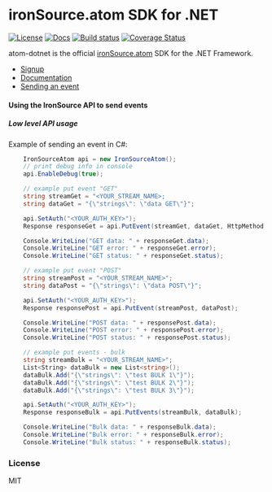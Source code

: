 # ironSource.atom SDK for .NET

[![License][license-image]][license-url]
[![Docs][docs-image]][docs-url]
[![Build status][travis-image]][travis-url]
[![Coverage Status][coverage-image]][coverage-url]

atom-dotnet is the official [ironSource.atom](http://www.ironsrc.com/data-flow-management) SDK for the .NET Framework.

- [Signup](https://atom.ironsrc.com/#/signup)
- [Documentation](https://ironsource.github.io/atom-dotnet/)
- [Sending an event](#Using-the-IronSource-API-to-send-events)

#### Using the IronSource API to send events 
##### Low level API usage
Example of sending an event in C#:
```csharp
	IronSourceAtom api = new IronSourceAtom();
	// print debug info in console
	api.EnableDebug(true);

	// example put event "GET"
	string streamGet = "<YOUR_STREAM_NAME>;
	string dataGet = "{\"strings\": \"data GET\"}";

	api.SetAuth("<YOUR_AUTH_KEY>");
	Response responseGet = api.PutEvent(streamGet, dataGet, HttpMethod.GET);

	Console.WriteLine("GET data: " + responseGet.data);
	Console.WriteLine("GET error: " + responseGet.error);
	Console.WriteLine("GET status: " + responseGet.status);

	// example put event "POST"
	string streamPost = "<YOUR_STREAM_NAME>";
	string dataPost = "{\"strings\": \"data POST\"}";

	api.SetAuth("<YOUR_AUTH_KEY>");
	Response responsePost = api.PutEvent(streamPost, dataPost);

	Console.WriteLine("POST data: " + responsePost.data);
	Console.WriteLine("POST error: " + responsePost.error);
	Console.WriteLine("POST status: " + responsePost.status);

	// example put events - bulk
	string streamBulk = "<YOUR_STREAM_NAME>";
	List<String> dataBulk = new List<string>(); 
	dataBulk.Add("{\"strings\": \"test BULK 1\"}");
	dataBulk.Add("{\"strings\": \"test BULK 2\"}");
	dataBulk.Add("{\"strings\": \"test BULK 3\"}");

	api.SetAuth("<YOUR_AUTH_KEY>");
	Response responseBulk = api.PutEvents(streamBulk, dataBulk);

	Console.WriteLine("Bulk data: " + responseBulk.data);
	Console.WriteLine("Bulk error: " + responseBulk.error);
	Console.WriteLine("Bulk status: " + responseBulk.status);
```

### License
MIT

[license-image]: https://img.shields.io/badge/license-MIT-blue.svg?style=flat-square
[license-url]: LICENSE
[docs-image]: https://img.shields.io/badge/docs-latest-blue.svg
[docs-url]: https://ironsource.github.io/atom-dotnet/
[travis-image]: https://travis-ci.org/ironSource/atom-dotnet.svg?branch=feature/ISA-374
[travis-url]: https://travis-ci.org/ironSource/atom-dotnet
[coverage-image]: https://coveralls.io/repos/github/ironSource/atom-dotnet/badge.svg?branch=feature/ISA-374
[coverage-url]: https://coveralls.io/github/ironSource/atom-dotnet?branch=feature/ISA-374